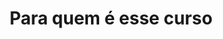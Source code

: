 ---
title: Para quem é esse curso
submissionDescription: Conte para nós, qual seu nível de conhecimento? Estagiário, júnior, pleno, sênior ou outro?
submissionContent: Content
---